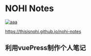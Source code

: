 # NOHI Notes
[![aaa](https://img.shields.io/badge/thisisnohi-test__git-brightgreen.svg)](http://github.com/thisisnohi)

https://thisisnohi.github.io/nohi-notes
## 利用vuePress制作个人笔记
